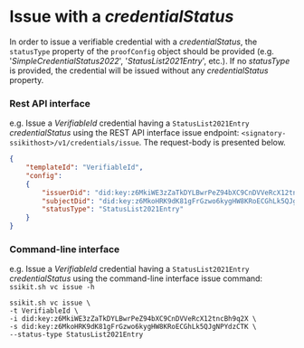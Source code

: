 # Issue with a _credentialStatus_

In order to issue a verifiable credential with a _credentialStatus_, the `statusType` property of the
`proofConfig` object should be provided (e.g. '_SimpleCredentialStatus2022_', '_StatusList2021Entry_', etc.).
If no _statusType_ is provided, the credential will be issued without any _credentialStatus_ property.

### Rest API interface

e.g. Issue a _VerifiableId_ credential having a `StatusList2021Entry` _credentialStatus_ using the REST API
interface issue endpoint: `<signatory-ssikithost>/v1/credentials/issue`. The request-body is presented below.

```json
{
    "templateId": "VerifiableId",
    "config":
    {
        "issuerDid": "did:key:z6MkiWE3zZaTkDYLBwrPeZ94bXC9CnDVVeRcX12tncBh9q2X>",
        "subjectDid": "did:key:z6MkoHRK9dK81gFrGzwo6kygHW8KRoECGhLk5QJgNPYdzCTK",
        "statusType": "StatusList2021Entry"
    }
}
```

### Command-line interface

e.g. Issue a _VerifiableId_ credential having a `StatusList2021Entry` _credentialStatus_ using the command-line
interface issue command: `ssikit.sh vc issue -h`

```shell
ssikit.sh vc issue \ 
-t VerifiableId \ 
-i did:key:z6MkiWE3zZaTkDYLBwrPeZ94bXC9CnDVVeRcX12tncBh9q2X \
-s did:key:z6MkoHRK9dK81gFrGzwo6kygHW8KRoECGhLk5QJgNPYdzCTK \
--status-type StatusList2021Entry
```